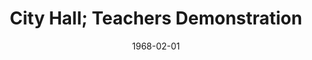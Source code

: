 --- 
title: City Hall; Teachers Demonstration
layout: "tc-single"
draft: false
hasContentInGallery: true
date: 1968-02-01
--- 